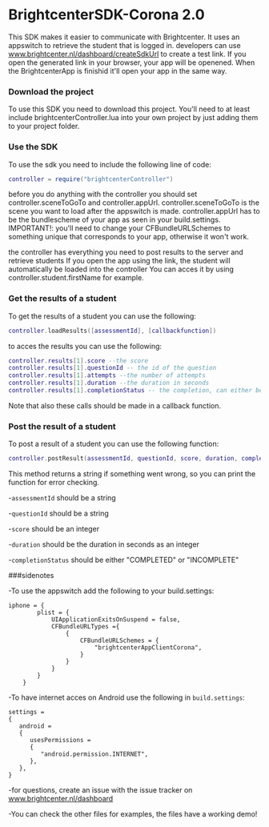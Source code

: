 BrightcenterSDK-Corona 2.0
=======================

This SDK makes it easier to communicate with Brightcenter. It uses an appswitch to retrieve the student that is logged in. developers can use www.brightcenter.nl/dashboard/createSdkUrl to create a test link. If you open the generated link in your browser, your app will be openened.
When the BrightcenterApp is finishid it'll open your app in the same way. 

### Download the project
To use this SDK you need to download this project. You'll need to at least include  brightcenterController.lua into your own project by just adding them to your project folder.

### Use the SDK
To use the sdk you need to include the following line of code:
```lua
controller = require("brightcenterController")
```
before you do anything with the controller you should set controller.sceneToGoTo and controller.appUrl.
controller.sceneToGoTo is the scene you want to load after the appswitch is made. controller.appUrl has to be the bundlescheme of your app as seen in your build.settings. IMPORTANT!: you'll need to change your CFBundleURLSchemes to something unique that corresponds to your app, otherwise it won't work.

the controller has everything you need to post results to the server and retrieve students
If you open the app using the link, the student will automatically be loaded into the controller
You can acces it by using controller.student.firstName for example.

### Get the results of a student
To get the results of a student you can use the following:
```lua
controller.loadResults([assessmentId], [callbackfunction])
```

to acces the results you can use the following:
```lua
controller.results[1].score --the score
controller.results[1].questionId -- the id of the question
controller.results[1].attempts --the number of attempts
controller.results[1].duration --the duration in seconds
controller.results[1].completionStatus -- the completion, can either be "COMPLETED" or "INCOMPLETE"
```
Note that also these calls should be made in a callback function.

### Post the result of a student
To post a result of a student you can use the following function:
```lua
controller.postResult(assessmentId, questionId, score, duration, completionStatus)
```
This method returns a string if something went wrong, so you can print the function for error checking.

-`assessmentId` should be a string

-`questionId` should be a string

-`score` should be an integer

-`duration` should be the duration in seconds as an integer

-`completionStatus` should be either "COMPLETED" or "INCOMPLETE"

###sidenotes

-To use the appswitch add the following to your build.settings:
```
iphone = {
		plist = {
			UIApplicationExitsOnSuspend = false,
			CFBundleURLTypes ={ 
				{
					CFBundleURLSchemes = {
						"brightcenterAppClientCorona",
					}
				}
			}
		}
	}
```

-To have internet acces on Android use the following in `build.settings`:
```
settings =
{
   android =
   {
      usesPermissions =
      {
         "android.permission.INTERNET",
      },
   },
}
```

-for questions, create an issue with the issue tracker on www.brightcenter.nl/dashboard

-You can check the other files for examples, the files have a working demo!





